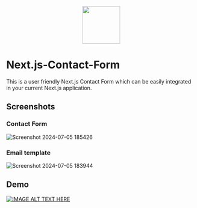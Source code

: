<div align="center">
  <img src="https://github.com/kanugurajesh/Next.js-Contact-Form/assets/77529419/93021c80-efa0-44fd-ab42-3bd1bca90a45" width=100 height=100 />
</div>

# Next.js-Contact-Form

This is a user friendly Next.js Contact Form which can be easily integrated in your current Next.js application.

## Screenshots

### Contact Form
![Screenshot 2024-07-05 185426](https://github.com/kanugurajesh/Next.js-Contact-Form/assets/77529419/80455fdc-2530-433d-bdcc-46ec0c0fb291)

### Email template
![Screenshot 2024-07-05 183944](https://github.com/kanugurajesh/Next.js-Contact-Form/assets/77529419/78f9991c-3462-4524-af4c-400f026eb97f)

## Demo

[![IMAGE ALT TEXT HERE](https://img.youtube.com/vi/iQl5y5c1Ctg/0.jpg)](https://www.youtube.com/watch?v=iQl5y5c1Ctg)
